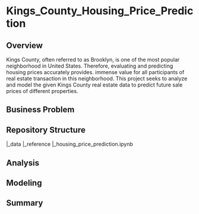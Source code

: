 # Kings_County_Housing_Price_Prediction

## Overview

Kings County, often referred to as Brooklyn, is one of the most popular neighborhood in United States. Therefore, evaluating and predicting housing prices accurately provides. immense value for all participants of real estate transaction in this neighborhood. This project seeks to analyze and model the given Kings County real estate data to predict future sale prices of different properties. 

## Business Problem

## Repository Structure
|_data
|_reference
|_housing_price_prediction.ipynb

## Analysis

## Modeling

## Summary

